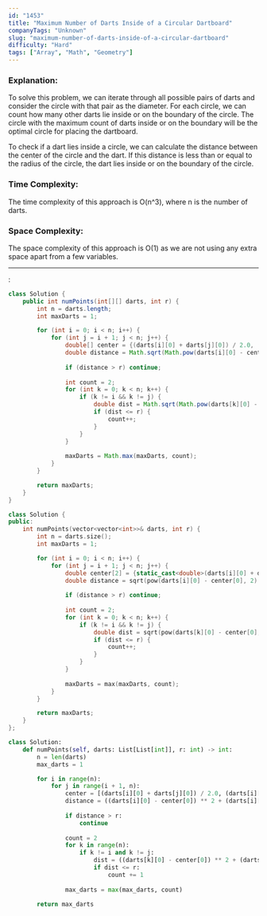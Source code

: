 ```yaml
---
id: "1453"
title: "Maximum Number of Darts Inside of a Circular Dartboard"
companyTags: "Unknown"
slug: "maximum-number-of-darts-inside-of-a-circular-dartboard"
difficulty: "Hard"
tags: ["Array", "Math", "Geometry"]
---
```


### Explanation:
To solve this problem, we can iterate through all possible pairs of darts and consider the circle with that pair as the diameter. For each circle, we can count how many other darts lie inside or on the boundary of the circle. The circle with the maximum count of darts inside or on the boundary will be the optimal circle for placing the dartboard.

To check if a dart lies inside a circle, we can calculate the distance between the center of the circle and the dart. If this distance is less than or equal to the radius of the circle, the dart lies inside or on the boundary of the circle.

### Time Complexity:
The time complexity of this approach is O(n^3), where n is the number of darts.

### Space Complexity:
The space complexity of this approach is O(1) as we are not using any extra space apart from a few variables.

---

:

```java
class Solution {
    public int numPoints(int[][] darts, int r) {
        int n = darts.length;
        int maxDarts = 1;

        for (int i = 0; i < n; i++) {
            for (int j = i + 1; j < n; j++) {
                double[] center = {(darts[i][0] + darts[j][0]) / 2.0, (darts[i][1] + darts[j][1]) / 2.0};
                double distance = Math.sqrt(Math.pow(darts[i][0] - center[0], 2) + Math.pow(darts[i][1] - center[1], 2));
                
                if (distance > r) continue;
                
                int count = 2;
                for (int k = 0; k < n; k++) {
                    if (k != i && k != j) {
                        double dist = Math.sqrt(Math.pow(darts[k][0] - center[0], 2) + Math.pow(darts[k][1] - center[1], 2));
                        if (dist <= r) {
                            count++;
                        }
                    }
                }
                
                maxDarts = Math.max(maxDarts, count);
            }
        }

        return maxDarts;
    }
}
```

```cpp
class Solution {
public:
    int numPoints(vector<vector<int>>& darts, int r) {
        int n = darts.size();
        int maxDarts = 1;

        for (int i = 0; i < n; i++) {
            for (int j = i + 1; j < n; j++) {
                double center[2] = {static_cast<double>(darts[i][0] + darts[j][0]) / 2.0, static_cast<double>(darts[i][1] + darts[j][1]) / 2.0};
                double distance = sqrt(pow(darts[i][0] - center[0], 2) + pow(darts[i][1] - center[1], 2));
                
                if (distance > r) continue;
                
                int count = 2;
                for (int k = 0; k < n; k++) {
                    if (k != i && k != j) {
                        double dist = sqrt(pow(darts[k][0] - center[0], 2) + pow(darts[k][1] - center[1], 2));
                        if (dist <= r) {
                            count++;
                        }
                    }
                }
                
                maxDarts = max(maxDarts, count);
            }
        }

        return maxDarts;
    }
};
```

```python
class Solution:
    def numPoints(self, darts: List[List[int]], r: int) -> int:
        n = len(darts)
        max_darts = 1

        for i in range(n):
            for j in range(i + 1, n):
                center = [(darts[i][0] + darts[j][0]) / 2.0, (darts[i][1] + darts[j][1]) / 2.0]
                distance = ((darts[i][0] - center[0]) ** 2 + (darts[i][1] - center[1]) ** 2) ** 0.5
                
                if distance > r:
                    continue
                
                count = 2
                for k in range(n):
                    if k != i and k != j:
                        dist = ((darts[k][0] - center[0]) ** 2 + (darts[k][1] - center[1]) ** 2) ** 0.5
                        if dist <= r:
                            count += 1
                
                max_darts = max(max_darts, count)

        return max_darts
```